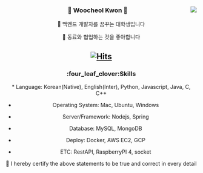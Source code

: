 <!--
- 🔭 I’m currently working on ...
- 💬 Ask me about ...
- 🤔 I’m looking for help with ...
- 📫 How to reach me: ...
- 😄 Pronouns: ...
- ⚡ Fun fact: ...
[![Anurag's GitHub stats](https://github-readme-stats.vercel.app/api?username=w00cheol)](https://github.com/w00cheol/github-readme-stats)
-->


<div align="center">
  
  <img align="right" src="https://github-readme-stats.vercel.app/api/top-langs/?username=w00cheol&theme=dracula&exclude_repo=Computer-Science-Engineering&layout=compact&langs_count=10"/>
  
  ###  👋 Woocheol Kwon 🐣
  
🌱 백엔드 개발자를 꿈꾸는 대학생입니다
  
👯 동료와 협업하는 것을 좋아합니다

[![Hits](https://hits.seeyoufarm.com/api/count/incr/badge.svg?url=https%3A%2F%2Fgithub.com%2Fw00cheol%2Fhit-counter&count_bg=%2379C83D&title_bg=%23555555&icon=github.svg&icon_color=%23E7E7E7&title=Github&edge_flat=false)](https://hits.seeyoufarm.com)
  ---
  
 <!--기술스택-->
   <h3>:four_leaf_clover:Skills </h3>
   * Language: Korean(Native), English(Inter), Python, Javascript, Java, C, C++
  
   * Operating System: Mac, Ubuntu, Windows
  
   * Server/Framework: Nodejs, Spring
  
   * Database: MySQL, MongoDB
  
   * Deploy: Docker, AWS EC2, GCP
  
   * ETC: RestAPI, RaspberryPI 4, socket
  
  🙌 I hereby certify the above statements to be true and correct in every detail
   <br/>
<br/><br/>
 
</div>
